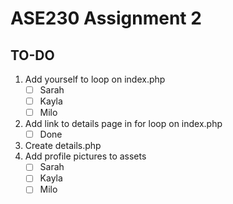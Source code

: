 # ASE230 Assignment 2

## TO-DO
1. Add yourself to loop on index.php  
   - [ ] Sarah  
   - [ ] Kayla  
   - [ ] Milo  
2. Add link to details page in for loop on index.php  
   - [ ] Done  
3. Create details.php  
4. Add profile pictures to assets  
   - [ ] Sarah  
   - [ ] Kayla  
   - [ ] Milo  
